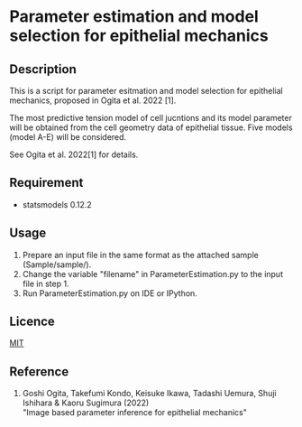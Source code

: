 Parameter estimation and model selection for epithelial mechanics
===

## Description

This is a script for parameter esitmation and model selection for epithelial mechanics, proposed in Ogita et al. 2022 [1]. 

The most predictive tension model of cell jucntions and its model parameter will be obtained from the cell geometry data of epithelial tissue.
Five models (model A-E) will be considered.

See Ogita et al. 2022[1] for details.

## Requirement

* statsmodels 0.12.2


## Usage

1. Prepare an input file in the same format as the attached sample (Sample/sample/).
2. Change the variable "filename" in ParameterEstimation.py to the input file in step 1.
3. Run ParameterEstimation.py on IDE or IPython.

## Licence

[MIT](https://github.com/tcnksm/tool/blob/master/LICENCE)

## Reference

1. Goshi Ogita, Takefumi Kondo, Keisuke Ikawa, Tadashi Uemura, Shuji Ishihara & Kaoru Sugimura (2022)<br>"Image based parameter inference for epithelial mechanics"
